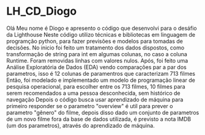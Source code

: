 # LH_CD_Diogo
Olá Meu nome é Diogo e apresento o código que desenvolvi para o desáfio da Lighthouse
Neste código utilizo técnicas e bibliotecas em linguagem de programção python, para fazer previsões e modelos para tomadas de decisões.
No inicio foi feito um tratamento dos dados dispostos, como transformação de string para int em algumas colunas, no caso a coluna Runtime. Foram removidas linhas com valores nulos.
Após, foi feito uma Análise Exploratória de Dados (EDA) vendo comparações par a par dos parametros, isso é 12 colunas de paramentros que caracterizam 713 filmes
Então, foi modelado e implementado um modelo de programação linear de pesquisa operacional, para escolher entre os 713 filmes, 10 filmes para serem recomendados a uma pessoa desconhecida, sem histórico de navegação
Depois o código busca usar aprendizado de máquina para primeiro responder se o parametro "overview" é util para prever o parametro "gênero" do filme, depois disso dado um conjunto de parametros de um novo filme fora da base de dados utilizada, é previsto a nota IMDB (um dos parametros), através do aprendizado de máquina.
